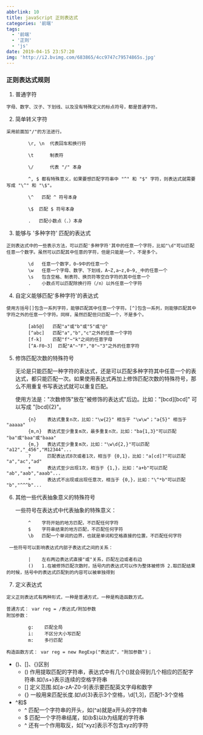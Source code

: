 ```yaml
---
abbrlink: 10
title: javaScript 正则表达式
categories: '前端'
tags:
  - '前端'
  - '正则'
  - 'js'
date: 2019-04-15 23:57:20
img: 'http://i2.bvimg.com/683865/4cc9747c79574865s.jpg'
---
```


### 正则表达式规则
  1. 普通字符
  
  	字母、数字、汉子、下划线、以及没有特殊定义的标点符号，都是普通字符。

  2. 简单转义字符

   	采用前面加"/"的方法进行。
```
		\r, \n  代表回车和换行符
	
		\t      制表符 
	
		\/      代表 "/" 本身
	
		^, $ 都有特殊意义，如果要想匹配字符串中 "^" 和 "$" 字符，则表达式就需要写成 "\^" 和 "\$"。
	
		\^   匹配 ^ 符号本身
	
		\$	匹配 $ 符号本身
		
		.	匹配小数点（.）本身
```
  3. 能够与 '多种字符' 匹配的表达式
  
   	正则表达式中的一些表示方法，可以匹配'多种字符'其中的任意一个字符，比如"\d"可以匹配任意一个数字。虽然可以匹配其中任意的字符，但是只能是一个，不是多个。
```
		\d   任意一个数字，0~9中的任意一个
		\w   任意一个字母、数字、下划线，A~Z,a~z,0~9,_中的任意一个
		\s   包含空格、制表符、换页符等空白字符的其中任意一个
		.    小数点可以匹配除换行符（/n）以外任意一个字符
```
  4. 自定义能够匹配'多种字符'的表达式

   	使用方括号[]包含一系列字符，能够匹配其中任意一个字符。[^]包含一系列，则能够匹配其中字符之外的任意一个字符。同样，虽然匹配但只匹配一个，不是多个。
```
		[ab5@]   匹配"a"或"b"或"5"或"@"
		[^abc]   匹配"a","b","c"之外的任意一个字符
		[f-k]    匹配"f"~"k"之间的任意字母
		[^A-F0~3]  匹配"A"~"F","0"~"3"之外的任意字符 
```
  5. 修饰匹配次数的特殊符号
  
  	 无论是只能匹配一种字符的表达式，还是可以匹配多种字符其中任意一个的表达式，都只能匹配一次。如果使用表达式再加上修饰匹配次数的特殊符号，那么不用重复书写表达式就可以重复匹配。

  	 使用方法是："次数修饰"放在"被修饰的表达式"后边。比如："[bcd][bcd]" 可以写成 "[bcd]{2}"。
```
		{n}    表达式重复n次，比如："\w{2}" 相当于 "\w\w"；"a{5}" 相当于 "aaaaa"
		{m,n}  表达式至少重复m次，最多重复n次，比如："ba{1,3}"可以匹配 "ba"或"baa"或"baaa"
		{m,}   表达式至少重复m次，比如："\w\d{2,}"可以匹配 "a12","_456","M12344"...
		?      匹配表达式0次或者1次，相当于 {0,1}，比如："a[cd]?"可以匹配 "a","ac","ad"
		+      表达式至少出现1次，相当于 {1,}，比如："a+b"可以匹配 "ab","aab","aaab"...
		*      表达式不出现或出现任意次，相当于 {0,}，比如："\^*b"可以匹配 "b","^^^b"...
```
  6. 其他一些代表抽象意义的特殊符号

  	 一些符号在表达式中代表抽象的特殊意义：
```
		^    字符开始的地方匹配，不匹配任何字符
		$    字符串结束的地方匹配，不匹配任何字符
		\b   匹配一个单词的边界，也就是单词和空格直接的位置，不匹配任何字符
```
 	 一些符号可以影响表达式内部子表达式之间的关系：
```
		|    左右两边表达式直接"或"关系，匹配左边或者右边
		()   1.在被修饰匹配次数时，括号内的表达式可以作为整体被修饰 2.取匹配结果的时候，括号中的表达式匹配到的内容可以被单独得到 
```
  7. 定义表达式
  
   	定义正则表达式有两种形式，一种是普通方式，一种是构造函数方式。

 	普通方式： var reg = /表达式/附加参数
 	附加参数：
```
		g:    匹配全局
		i:    不区分大小写匹配
		m:    多行匹配
```
 	构造函数方式： var reg = new RegExp("表达式"，"附加参数")；

* ()、[]、{}区别
    * () 作用提取匹配的字符串，表达式中有几个()就会得到几个相应的匹配字符串.如(\s+)表示连续的空格字符串
    * [] 定义范围.如[a-zA-Z0-9]表示要匹配英文字母和数字
    * {} 一般用来匹配长度.如\d{3}表示3个空格，\d[1,3]，匹配1-3个空格
* ^和$
    * ^ 匹配一个字符串的开头，如(^a)就是a开头的字符串
    * $ 匹配一个字符串结尾，如(b$)以b为结尾的字符串
    * ^ 还有一个作用取反，如[^xyz]表示不包含xyz的字符

	 	